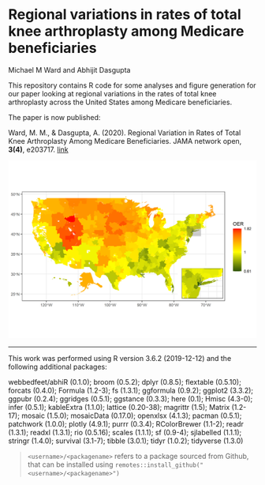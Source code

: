 Regional variations in rates of total knee arthroplasty among Medicare
beneficiaries
================
Michael M Ward and Abhijit Dasgupta

<!-- README.md is generated from README.Rmd. Please edit that file -->

<!-- badges: start -->

<!-- badges: end -->

This repository contains R code for some analyses and figure generation
for our paper looking at regional variations in the rates of total knee
arthroplasty across the United States among Medicare beneficiaries.

The paper is now published:

Ward, M. M., & Dasgupta, A. (2020). Regional Variation in Rates of Total
Knee Arthroplasty Among Medicare Beneficiaries. JAMA network open,
**3(4)**, e203717.
[link](https://doi.org/10.1001/jamanetworkopen.2020.3717)

![](Result_Graphs/unnamed-chunk-2-1.png)<!-- -->

-----

This work was performed using R version 3.6.2 (2019-12-12) and the
following additional packages:

webbedfeet/abhiR (0.1.0); broom (0.5.2); dplyr (0.8.5); flextable
(0.5.10); forcats (0.4.0); Formula (1.2-3); fs (1.3.1); ggformula
(0.9.2); ggplot2 (3.3.2); ggpubr (0.2.4); ggridges (0.5.1); ggstance
(0.3.3); here (0.1); Hmisc (4.3-0); infer (0.5.1); kableExtra (1.1.0);
lattice (0.20-38); magrittr (1.5); Matrix (1.2-17); mosaic (1.5.0);
mosaicData (0.17.0); openxlsx (4.1.3); pacman (0.5.1); patchwork
(1.0.0); plotly (4.9.1); purrr (0.3.4); RColorBrewer (1.1-2); readr
(1.3.1); readxl (1.3.1); rio (0.5.16); scales (1.1.1); sf (0.9-4);
sjlabelled (1.1.1); stringr (1.4.0); survival (3.1-7); tibble (3.0.1);
tidyr (1.0.2); tidyverse (1.3.0)

> `<username>/<packagename>` refers to a package sourced from Github,
> that can be installed using
> `remotes::install_github("<username>/<packagename>")`
